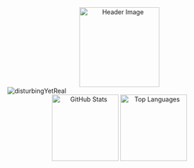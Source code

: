 

<div style="text-align: center;">
  <img src="https://64.media.tumblr.com/3acb165e0c263c244cfa1c9a0ea055d0/6b46cf3664d88968-31/s250x400/b9f991f90701b409eb5b5f70ca56aa9d320a5bda.gif" alt="Header Image" style="width: 180px; height: auto;"">
</div>

<div style="align: center;">
  
  <img src="https://64.media.tumblr.com/53ee850772486cbf041a80e8828b54da/d2ee8a9531177359-9b/s400x600/1f9116ef04de3d124ffdd4735f21473fa01d30f8.jpg" alt="disturbingYetReal" />
  
</div>


<div align="center">
  <img src="https://github-readme-stats.vercel.app/api?username=an4s3crwt&show_icons=true&hide_title=true&theme=graywhite" alt="GitHub Stats" height="150" />
  <img src="https://github-readme-stats.vercel.app/api/top-langs/?username=an4s3crwt&layout=compact&theme=graywhite" alt="Top Languages" height="150" />
</div>
